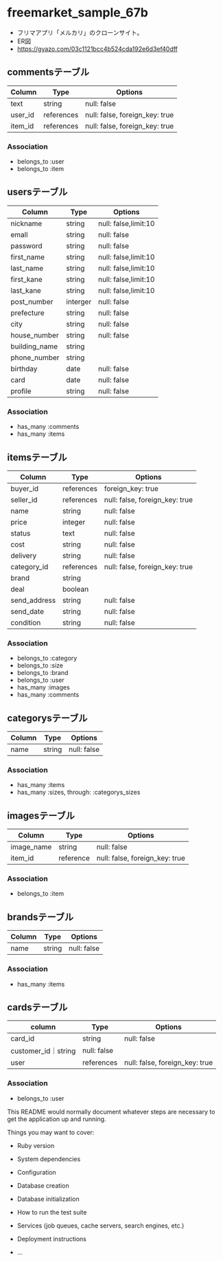 # freemarket_sample_67b
- フリマアプリ「メルカリ」のクローンサイト。
- ER図
- https://gyazo.com/03c1121bcc4b524cda192e6d3ef40dff


## commentsテーブル
|Column|Type|Options|
|------|----|-------|
|text|string|null: false|
|user_id|references|null: false, foreign_key: true|
|item_id|references|null: false, foreign_key: true|
### Association
- belongs_to :user
- belongs_to :item

## usersテーブル
|Column|Type|Options|
|------|----|-------|
|nickname|string|null: false,limit:10|
|emall|string|null: false|
|password|string|null: false|
|first_name|string|null: false,limit:10|
|last_name|string|null: false,limit:10|
|first_kane|string|null: false,limit:10|
|last_kane|string|null: false,limit:10|
|post_number|interger|null: false|
|prefecture|string|null: false|
|city|string|null: false|
|house_number|string|null: false|
|building_name|string||
|phone_number|string||
|birthday|date|null: false|
|card|date|null: false|
|profile|string|null: false|
### Association
- has_many :comments
- has_many :items

## itemsテーブル
|Column|Type|Options|
|------|----|-------|
|buyer_id|references|foreign_key: true|
|seller_id|references|null: false, foreign_key: true|
|name|string|null: false|
|price|integer|null: false|
|status|text|null: false|
|cost|string|null: false|
|delivery|string|null: false|
|category_id|references|null: false, foreign_key: true|
|brand|string||
|deal|boolean||
|send_address|string|null: false|
|send_date|string|null: false|
|condition|string|null: false|
### Association
- belongs_to :category
- belongs_to :size
- belongs_to :brand
- belongs_to :user
- has_many :images
- has_many :comments

## categorysテーブル
|Column|Type|Options|
|------|----|-------|
|name|string|null: false|

### Association
- has_many :items
- has_many :sizes, through: :categorys_sizes

## imagesテーブル
|Column|Type|Options|
|------|----|-------|
|image_name|string|null: false|
|item_id|reference|null: false, foreign_key: true|

### Association
- belongs_to :item

## brandsテーブル
|Column|Type|Options|
|------|----|-------|
|name|string|null: false|
### Association
- has_many :items

## cardsテーブル
|column|Type|Options|
|------|----|-------|
|card_id|string|null: false|
|customer_id｜string|null: false|
|user|references|null: false, foreign_key: true|

### Association
- belongs_to :user


This README would normally document whatever steps are necessary to get the
application up and running.

Things you may want to cover:

* Ruby version

* System dependencies

* Configuration

* Database creation

* Database initialization

* How to run the test suite

* Services (job queues, cache servers, search engines, etc.)

* Deployment instructions

* ...
